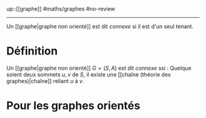 up::[[graphe]]
#maths/graphes #no-review 

---
Un [[graphe|graphe non orienté]] est dit _connexe_ si il est d'un seul tenant.

# Définition
Un [[graphe|graphe non orienté]] $G = (S, A)$ est dit _connexe_ ssi :
Quelque soient deux sommets $u, v$ de $S$, il existe une [[chaîne (théorie des graphes)|chaîne]] reliant $u$ à $v$.

# Pour les graphes orientés
